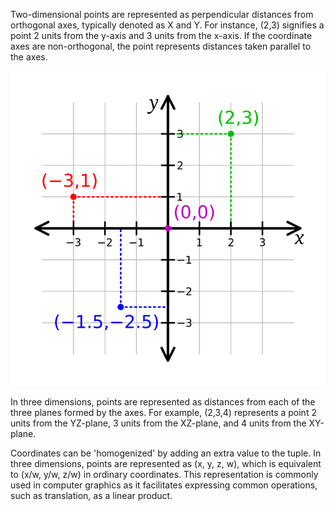 Two-dimensional points are represented as perpendicular distances from orthogonal axes, typically denoted as X and Y. For instance, (2,3) signifies a point 2 units from the y-axis and 3 units from the x-axis. If the coordinate axes are non-orthogonal, the point represents distances taken parallel to the axes.

<img src="images/Cartesian-coordinate-system.svg">  

In three dimensions, points are represented as distances from each of the three planes formed by the axes. For example, (2,3,4) represents a point 2 units from the YZ-plane, 3 units from the XZ-plane, and 4 units from the XY-plane.

Coordinates can be 'homogenized' by adding an extra value to the tuple. In three dimensions, points are represented as (x, y, z, w), which is equivalent to (x/w, y/w, z/w) in ordinary coordinates. This representation is commonly used in computer graphics as it facilitates expressing common operations, such as translation, as a linear product.